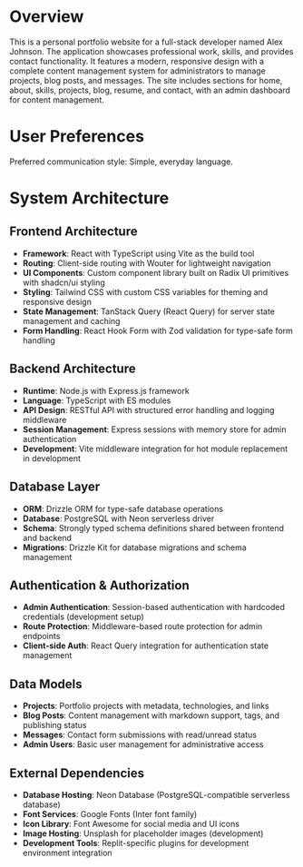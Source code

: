 # Overview

This is a personal portfolio website for a full-stack developer named Alex Johnson. The application showcases professional work, skills, and provides contact functionality. It features a modern, responsive design with a complete content management system for administrators to manage projects, blog posts, and messages. The site includes sections for home, about, skills, projects, blog, resume, and contact, with an admin dashboard for content management.

# User Preferences

Preferred communication style: Simple, everyday language.

# System Architecture

## Frontend Architecture
- **Framework**: React with TypeScript using Vite as the build tool
- **Routing**: Client-side routing with Wouter for lightweight navigation
- **UI Components**: Custom component library built on Radix UI primitives with shadcn/ui styling
- **Styling**: Tailwind CSS with custom CSS variables for theming and responsive design
- **State Management**: TanStack Query (React Query) for server state management and caching
- **Form Handling**: React Hook Form with Zod validation for type-safe form handling

## Backend Architecture
- **Runtime**: Node.js with Express.js framework
- **Language**: TypeScript with ES modules
- **API Design**: RESTful API with structured error handling and logging middleware
- **Session Management**: Express sessions with memory store for admin authentication
- **Development**: Vite middleware integration for hot module replacement in development

## Database Layer
- **ORM**: Drizzle ORM for type-safe database operations
- **Database**: PostgreSQL with Neon serverless driver
- **Schema**: Strongly typed schema definitions shared between frontend and backend
- **Migrations**: Drizzle Kit for database migrations and schema management

## Authentication & Authorization
- **Admin Authentication**: Session-based authentication with hardcoded credentials (development setup)
- **Route Protection**: Middleware-based route protection for admin endpoints
- **Client-side Auth**: React Query integration for authentication state management

## Data Models
- **Projects**: Portfolio projects with metadata, technologies, and links
- **Blog Posts**: Content management with markdown support, tags, and publishing status
- **Messages**: Contact form submissions with read/unread status
- **Admin Users**: Basic user management for administrative access

## External Dependencies
- **Database Hosting**: Neon Database (PostgreSQL-compatible serverless database)
- **Font Services**: Google Fonts (Inter font family)
- **Icon Library**: Font Awesome for social media and UI icons
- **Image Hosting**: Unsplash for placeholder images (development)
- **Development Tools**: Replit-specific plugins for development environment integration